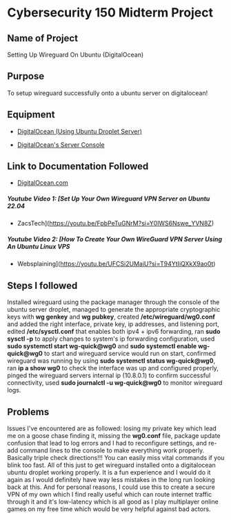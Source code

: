 # Cybersecurity 150 Midterm Project

## Name of Project
Setting Up Wireguard On Ubuntu (DigitalOcean)

## Purpose
To setup wireguard successfully onto a ubuntu server on digitalocean!

## Equipment
* [DigitalOcean (Using Ubuntu Droplet Server)](https://cloud.digitalocean.com/)

* [DigitalOcean's Server Console](https://cloud.digitalocean.com/)

## Link to Documentation Followed
- [DigitalOcean.com](https://www.digitalocean.com/community/tutorials/how-to-set-up-wireguard-on-ubuntu-22-04#creating-the-wireguard-peer-s-configuration-file)

##### Youtube Video 1: [Set Up Your Own Wireguard VPN Server on Ubuntu 22.04
- ZacsTech](https://youtu.be/FpbPeTuGNrM?si=Y0lWS6Nswe_YVN8Z) 

##### Youtube Video 2: [How To Create Your Own WireGuard VPN Server Using An Ubuntu Linux VPS
- Websplaining](https://youtu.be/UFCSi2UMaiU?si=T94YtIiQXkX9ao0t)

## Steps I followed
Installed wireguard using the package manager through the console of the ubuntu server droplet, managed to generate the appropriate cryptographic keys with **wg genkey** and **wg pubkey**, created **/etc/wireguard/wg0.conf** and added the right interface, private key, ip addresses, and listening port, edited **/etc/sysctl.conf** that enables both ipv4 + ipv6 forwarding, ran **sudo sysctl -p** to apply changes to system's ip forwarding configuration, used **sudo systemctl start wg-quick@wg0** and **sudo systemctl enable wg-quick@wg0** to start and wireguard service would run on start, confirmed wireguard was running by using **sudo systemctl status wg-quick@wg0**, ran **ip a show wg0** to check the interface was up and configured properly, pinged the wireguard servers internal ip (10.8.0.1) to confirm successful connectivity, used **sudo journalctl -u wg-quick@wg0** to monitor wireguard logs.

## Problems
Issues I've encountered are as followed: losing my private key which lead me on a goose chase finding it, missing the **wg0.conf** file, package update confusion that lead to log errors and I had to reconfigure settings, and re-add command lines to the console to make everything work properly. Basically triple check directions!!! You can easily miss vital commands if you blink too fast. All of this just to get wireguard installed onto a digitalocean ubuntu droplet working properly. It is a fun experience and I would do it again as I would definitely have way less mistakes in the long run looking back at this. And for personal reasons, I could use this to create a secure VPN of my own which I find really useful which can route internet traffic through it and it's low-latency which is all good as I play multiplayer online games on my free time which would be very helpful against bad actors.
